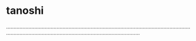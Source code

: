 # tanoshi
......................................................................................................................................................................................................................